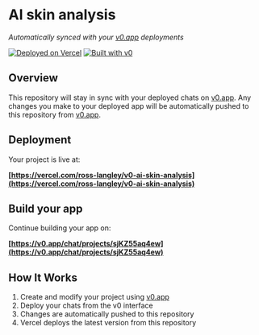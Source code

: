 # AI skin analysis

*Automatically synced with your [v0.app](https://v0.app) deployments*

[![Deployed on Vercel](https://img.shields.io/badge/Deployed%20on-Vercel-black?style=for-the-badge&logo=vercel)](https://vercel.com/ross-langley/v0-ai-skin-analysis)
[![Built with v0](https://img.shields.io/badge/Built%20with-v0.app-black?style=for-the-badge)](https://v0.app/chat/projects/sjKZ55aq4ew)

## Overview

This repository will stay in sync with your deployed chats on [v0.app](https://v0.app).
Any changes you make to your deployed app will be automatically pushed to this repository from [v0.app](https://v0.app).

## Deployment

Your project is live at:

**[https://vercel.com/ross-langley/v0-ai-skin-analysis](https://vercel.com/ross-langley/v0-ai-skin-analysis)**

## Build your app

Continue building your app on:

**[https://v0.app/chat/projects/sjKZ55aq4ew](https://v0.app/chat/projects/sjKZ55aq4ew)**

## How It Works

1. Create and modify your project using [v0.app](https://v0.app)
2. Deploy your chats from the v0 interface
3. Changes are automatically pushed to this repository
4. Vercel deploys the latest version from this repository
